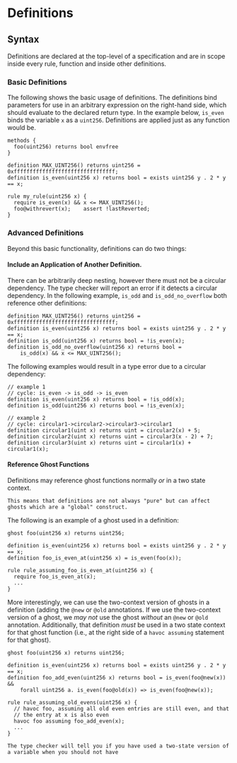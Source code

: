 Definitions
===========

Syntax
------

Definitions are declared at the top-level of a specification and are in scope inside every rule, function and inside other definitions.

### Basic Definitions

The following shows the basic usage of definitions. The definitions bind parameters for use in an arbitrary expression on the right-hand side, which should evaluate to the declared return type. In the example below, `is_even` binds the variable `x` as a `uint256`. Definitions are applied just as any function would be.

```cvl
methods {
  foo(uint256) returns bool envfree
}

definition MAX_UINT256() returns uint256 = 0xffffffffffffffffffffffffffffffff;
definition is_even(uint256 x) returns bool = exists uint256 y . 2 * y == x;​

rule my_rule(uint256 x) {
  require is_even(x) && x <= MAX_UINT256();
  foo@withrevert(x);    assert !lastReverted;
}
```

### Advanced Definitions

Beyond this basic functionality, definitions can do two things:

#### Include an Application of Another Definition.

There can be arbitrarily deep nesting, however there must not be a circular dependency. The type checker will report an error if it detects a circular dependency. In the following example, `is_odd` and `is_odd_no_overflow` both reference other definitions:

```cvl
definition MAX_UINT256() returns uint256 = 0xffffffffffffffffffffffffffffffff;
definition is_even(uint256 x) returns bool = exists uint256 y . 2 * y == x;
definition is_odd(uint256 x) returns bool = !is_even(x);
definition is_odd_no_overflow(uint256 x) returns bool =
    is_odd(x) && x <= MAX_UINT256();
```

The following examples would result in a type error due to a circular dependency:

```cvl
// example 1
// cycle: is_even -> is_odd -> is_even
definition is_even(uint256 x) returns bool = !is_odd(x);
definition is_odd(uint256 x) returns bool = !is_even(x);​

// example 2
// cycle: circular1->circular2->circular3->circular1
definition circular1(uint x) returns uint = circular2(x) + 5;
definition circular2(uint x) returns uint = circular3(x - 2) + 7;
definition circular3(uint x) returns uint = circular1(x) + circular1(x);
```

#### Reference Ghost Functions

Definitions may reference ghost functions normally _or_ in a two state context.

```{caution}
This means that definitions are not always "pure" but can affect ghosts which are a "global" construct.
```

The following is an example of a ghost used in a definition:

```cvl
ghost foo(uint256 x) returns uint256;​

definition is_even(uint256 x) returns bool = exists uint256 y . 2 * y == x;
definition foo_is_even_at(uint256 x) = is_even(foo(x));​

rule rule_assuming_foo_is_even_at(uint256 x) {
  require foo_is_even_at(x);
  ...
}
```

More interestingly, we can use the two-context version of ghosts in a definition (adding the `@new` or `@old` annotations. If we use the two-context version of a ghost, we _may not_ use the ghost _without_ an `@new` or `@old` annotation. Additionally, that definition _must_ be used in a two state context for that ghost function (i.e., at the right side of a `havoc assuming` statement for that ghost).

```cvl
ghost foo(uint256 x) returns uint256;​

definition is_even(uint256 x) returns bool = exists uint256 y . 2 * y == x;
definition foo_add_even(uint256 x) returns bool = is_even(foo@new(x)) &&
    forall uint256 a. is_even(foo@old(x)) => is_even(foo@new(x));
    
rule rule_assuming_old_evens(uint256 x) {
  // havoc foo, assuming all old even entries are still even, and that
  // the entry at x is also even
  havoc foo assuming foo_add_even(x);
  ...
}
```

```{note}
The type checker will tell you if you have used a two-state version of a variable when you should not have
```
